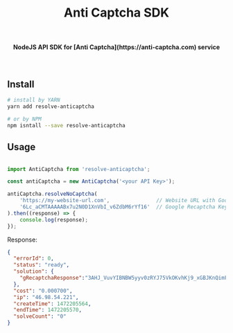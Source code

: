 <h1 align="center">
  Anti Captcha SDK
  <br>
  <br>
</h1>

<h4 align="center">NodeJS API SDK for [Anti Captcha](https://anti-captcha.com) service</h4>
<br>


## Install

```bash
# install by YARN
yarn add resolve-anticaptcha

# or by NPM
npm isntall --save resolve-anticaptcha
```

## Usage

```js

import AntiCaptcha from 'resolve-anticaptcha';

const antiCaptcha = new AntiCaptcha('<your API Key>');

antiCaptcha.resolveNoCaptcha(
    'https://my-website-url.com',               // Website URL with Google Recaptcha
    '6Lc_aCMTAAAAABx7u2N0D1XnVbI_v6ZdbM6rYf16'  // Google Recaptcha Key
).then((response) => {
    console.log(response);
});
```
Response:

```json
{
  "errorId": 0,
  "status": "ready",
  "solution": {
    "gRecaptchaResponse":"3AHJ_VuvYIBNBW5yyv0zRYJ75VkOKvhKj9_xGBJKnQimF72rfoq3Iy-DyGHMwLAo6a3"
  },
  "cost": "0.000700",
  "ip": "46.98.54.221",
  "createTime": 1472205564,
  "endTime": 1472205570,
  "solveCount": "0"
}
```
